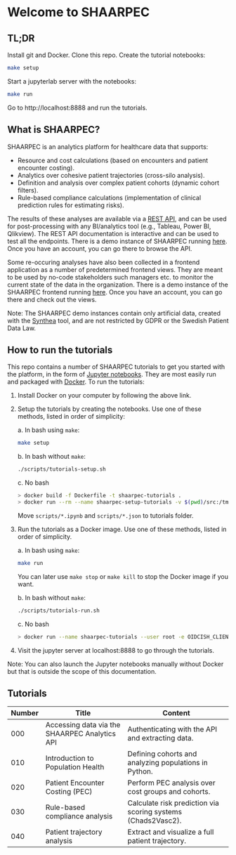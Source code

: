 # Welcome to SHAARPEC

## TL;DR

Install git and Docker. Clone this repo. Create the tutorial notebooks:

```bash
make setup
```

Start a jupyterlab server with the notebooks:

```bash
make run
```

Go to http://localhost:8888 and run the tutorials.

## What is SHAARPEC?

SHAARPEC is an analytics platform for healthcare data that supports:

-   Resource and cost calculations (based on encounters and patient encounter costing).
-   Analytics over cohesive patient trajectories (cross-silo analysis).
-   Definition and analysis over complex patient cohorts (dynamic cohort filters).
-   Rule-based compliance calculations (implementation of clinical prediction rules for estimating risks).

The results of these analyses are available via a [REST API](https://restfulapi.net), and can be used for post-processing with any BI/analytics tool (e.g., Tableau, Power BI, Qlikview). The REST API documentation is interactive and can be used to test all the endpoints. There is a demo instance of SHAARPEC running [here](https://platform-demo.shaarpec.com). Once you have an account, you can go there to browse the API.

Some re-occuring analyses have also been collected in a frontend application as a number of predetermined frontend views. They are meant to be used by no-code stakeholders such managers etc. to monitor the current state of the data in the organization. There is a demo instance of the SHAARPEC frontend running [here](https://platform-demo.shaarpec.com). Once you have an account, you can go there and check out the views.

Note: The SHAARPEC demo instances contain only artificial data, created with the [Synthea](https://synthetichealth.github.io/synthea) tool, and are not restricted by GDPR or the Swedish Patient Data Law.

## How to run the tutorials

This repo contains a number of SHAARPEC tutorials to get you started with the platform, in the form of [Jupyter notebooks](https://jupyter.org/jupyter). They are most easily run and packaged with [Docker](https://www.docker.com). To run the tutorials:

1. Install Docker on your computer by following the above link.

2. Setup the tutorials by creating the notebooks. Use one of these methods, listed in order of simplicity:

    a. In bash using `make`:

    ```bash
    make setup
    ```

    b. In bash without `make`:

    ```bash
    ./scripts/tutorials-setup.sh
    ```

    c. No bash

    ```bash
    > docker build -f Dockerfile -t shaarpec-tutorials .
    > docker run --rm --name shaarpec-setup-tutorials -v $(pwd)/src:/tmp/src shaarpec-tutorials jupytext --to ipynb --update-metadata '{"jupytext":null}' /tmp/src/*.md
    ```

    Move `scripts/*.ipynb` and `scripts/*.json` to tutorials folder.

3. Run the tutorials as a Docker image. Use one of these methods, listed in order of simplicity.

    a. In bash using `make`:

    ```bash
    make run
    ```

    You can later use `make stop` or `make kill` to stop the Docker image if you want.

    b. In bash without `make`:

    ```bash
    ./scripts/tutorials-run.sh
    ```

    c. No bash

    ```bash
    > docker run --name shaarpec-tutorials --user root -e OIDCISH_CLIENT_ID="${SHAARPEC_CLIENT_ID}" -e OIDCISH_CLIENT_SECRET="${SHAARPEC_CLIENT_SECRET}" -e OIDCISH_AUDIENCE=shaarpec_api.full_access_scope -e OIDCISH_SCOPE="openid shaarpec_api.full_access_scope offline_access" -e GRANT_SUDO=yes -v $(CURDIR)/tutorials:/home/jovyan/tutorials -w /home/jovyan/tutorials -p 8888:8888 -d shaarpec-tutorials start.sh jupyter lab --LabApp.token=''
    ```

4. Visit the jupyter server at localhost:8888 to go through the tutorials.

Note: You can also launch the Jupyter notebooks manually without Docker but that is outside the scope of this documentation.

## Tutorials

| Number | Title                                         | Content                                                      |
| ------ | --------------------------------------------- | ------------------------------------------------------------ |
| 000    | Accessing data via the SHAARPEC Analytics API | Authenticating with the API and extracting data.             |
| 010    | Introduction to Population Health             | Defining cohorts and analyzing populations in Python.        |
| 020    | Patient Encounter Costing (PEC)               | Perform PEC analysis over cost groups and cohorts.           |
| 030    | Rule-based compliance analysis                | Calculate risk prediction via scoring systems (Chads2Vasc2). |
| 040    | Patient trajectory analysis                   | Extract and visualize a full patient trajectory.             |
